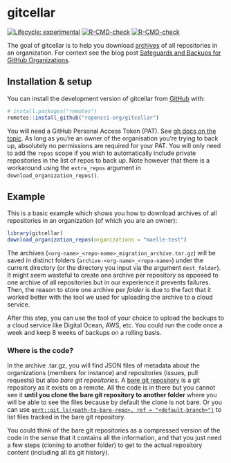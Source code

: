 
<!-- README.md is generated from README.Rmd. Please edit that file -->

# gitcellar

<!-- badges: start -->

[![Lifecycle:
experimental](https://img.shields.io/badge/lifecycle-experimental-orange.svg)](https://lifecycle.r-lib.org/articles/stages.html#experimental)
[![R-CMD-check](https://github.com/ropensci-org/gitcellar/workflows/R-CMD-check/badge.svg)](https://github.com/ropensci-org/gitcellar/actions)
[![R-CMD-check](https://github.com/ropensci-org/gitcellar/actions/workflows/R-CMD-check.yaml/badge.svg)](https://github.com/ropensci-org/gitcellar/actions/workflows/R-CMD-check.yaml)
<!-- badges: end -->

The goal of gitcellar is to help you download
[archives](https://docs.github.com/en/repositories/archiving-a-github-repository/backing-up-a-repository)
of all repositories in an organization. For context see the blog post
[Safeguards and Backups for GitHub
Organizations](https://ropensci.org/blog/2022/03/22/safeguards-and-backups-for-github-organizations/).

## Installation & setup

You can install the development version of gitcellar from
[GitHub](https://github.com/) with:

``` r
# install.packages("remotes")
remotes::install_github("ropensci-org/gitcellar")
```

You will need a GitHub Personal Access Token (PAT). See [gh docs on the
topic](https://gh.r-lib.org/articles/managing-personal-access-tokens.html).
As long as you’re an owner of the organisation you’re trying to back up,
absolutely no permissions are required for your PAT. You will only need
to add the `repos` scope if you wish to automatically include private
repositories in the list of repos to back up. Note however that there is
a workaround using the `extra_repos` argument in
`download_organization_repos()`.

## Example

This is a basic example which shows you how to download archives of all
repositories in an organization (of which you are an owner):

``` r
library(gitcellar)
download_organization_repos(organizations = "maelle-test")
```

The archives (`<org-name>_<repo-name>_migration_archive.tar.gz`) will be
saved in distinct folders (`archive-<org-name>_<repo-name>`) under the
current directory (or the directory you input via the argument
`dest_folder`). It might seem wasteful to create one archive per
repository as opposed to one archive of all repositories but in our
experience it prevents failures. Then, the reason to store one archive
per *folder* is due to the fact that it worked better with the tool we
used for uploading the archive to a cloud service.

After this step, you can use the tool of your choice to upload the
backups to a cloud service like Digital Ocean, AWS, etc. You could run
the code once a week and keep 8 weeks of backups on a rolling basis.

### Where is the code?

In the archive .tar.gz, you will find JSON files of metadata about the
organizations (members for instance) and repositories (issues, pull
requests) but also *bare git repositories*. A [bare git
repository](https://www.theserverside.com/blog/Coffee-Talk-Java-News-Stories-and-Opinions/What-is-a-bare-git-repository)
is a git repository as it exists on a remote. All the code is in there
but you cannot see it **until you clone the bare git repository to
another folder** where you will be able to see the files because by
default the clone is not bare. Or you can use
[`gert::git_ls(<path-to-bare-repo>, ref = "<default-branch>")`](https://docs.ropensci.org/gert/reference/git_commit.html)
to list files tracked in the bare git repository.

You could think of the bare git repositories as a compressed version of
the code in the sense that it contains all the information, and that you
just need a few steps (cloning to another folder) to get to the actual
repository content (including all its git history).

